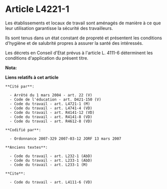 # Article L4221-1

Les établissements et locaux de travail sont aménagés de manière à ce que leur utilisation garantisse la sécurité des
travailleurs.

Ils sont tenus dans un état constant de propreté et présentent les conditions d'hygiène et de salubrité propres à assurer la
santé des intéressés.

Les décrets en Conseil d'Etat prévus à l'article L. 4111-6 déterminent les conditions d'application du présent titre.

**Nota:**



**Liens relatifs à cet article**

	**Cité par**:

	  - Arrêté du 1 mars 2004 - art. 22 (V)
	  - Code de l'éducation - art. D421-150 (V)
	  - Code du travail - art. L4721-1 (M)
	  - Code du travail - art. L4741-4 (VD)
	  - Code du travail - art. R4141-12 (VD)
	  - Code du travail - art. R4141-8 (VD)
	  - Code du travail - art. R4612-8 (VD)

	**Codifié par**:

	  - Ordonnance 2007-329 2007-03-12 JORF 13 mars 2007

	**Anciens textes**:

	  - Code du travail - art. L232-1 (AbD)
	  - Code du travail - art. L233-1 (AbD)
	  - Code du travail - art. L233-1 (M)

	**Cite**:

	  - Code du travail - art. L4111-6 (VD)
